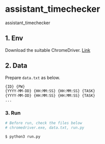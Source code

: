 # assistant_timechecker
assistant_timechecker

## 1. Env
Download the suitable ChromeDriver. [Link](https://chromedriver.chromium.org/)

## 2. Data
Prepare `data.txt` as below.
```txt
{ID} {PW}
{YYYY-MM-DD} {HH:MM:SS} {HH:MM:SS} {TASK}
{YYYY-MM-DD} {HH:MM:SS} {HH:MM:SS} {TASK}
...
```

### 3. Run
```bash
# Before run, check the files below
# chromedriver.exe, data.txt, run.py

$ python3 run.py
```
